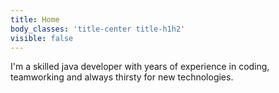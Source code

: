 ```yaml
---
title: Home
body_classes: 'title-center title-h1h2'
visible: false
---
```


I'm a skilled java developer with years of experience in coding, teamworking and always thirsty for new technologies.